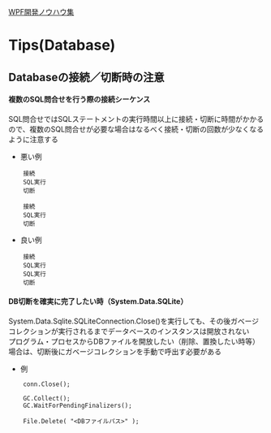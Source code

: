 [WPF開発ノウハウ集](../index.md)
# Tips(Database)

## Databaseの接続／切断時の注意

#### 複数のSQL問合せを行う際の接続シーケンス

SQL問合せではSQLステートメントの実行時間以上に接続・切断に時間がかかるので、複数のSQL問合せが必要な場合はなるべく接続・切断の回数が少なくなるように注意する

- 悪い例
```
    接続
    SQL実行
    切断

    接続
    SQL実行
    切断
```

- 良い例
```
    接続
    SQL実行
    SQL実行
    切断
```

#### DB切断を確実に完了したい時（System.Data.SQLite）

System.Data.Sqlite.SQLiteConnection.Close()を実行しても、その後ガベージコレクションが実行されるまでデータベースのインスタンスは開放されない<br/>
プログラム・プロセスからDBファイルを開放したい（削除、置換したい時等）場合は、切断後にガベージコレクションを手動で呼出す必要がある

- 例
```
    conn.Close();

    GC.Collect();
    GC.WaitForPendingFinalizers();

    File.Delete( "<DBファイルパス>" );
```
